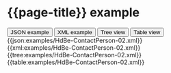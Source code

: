 # {{page-title}} example

<div>
  <div class="tab">
     <button class="tablinks active" onclick="openTab(event, 'JSON example')">JSON example</button>
     <button class="tablinks" onclick="openTab(event, 'XML example')">XML example</button>
     <button class="tablinks" onclick="openTab(event, 'Tree view')">Tree view</button>
     <button class="tablinks" onclick="openTab(event, 'Table view')">Table view</button>   
  </div>

  <div id="JSON example" class="tabcontent" style="display:block">
      {{json:examples/HdBe-ContactPerson-02.xml}}
  </div>
  <div id="XML example" class="tabcontent">
      {{xml:examples/HdBe-ContactPerson-02.xml}}
  </div>
  <div id="Tree view" class="tabcontent">
      {{tree:examples/HdBe-ContactPerson-02.xml}}
  </div>
  <div id="Table view" class="tabcontent">
      {{table:examples/HdBe-ContactPerson-02.xml}}
  </div>

</div>
